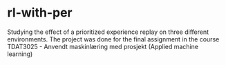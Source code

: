 # rl-with-per
Studying the effect of a prioritized experience replay on three different environments. The project was done for the final assignment in the course TDAT3025 - Anvendt maskinlæring med prosjekt (Applied machine learning)
